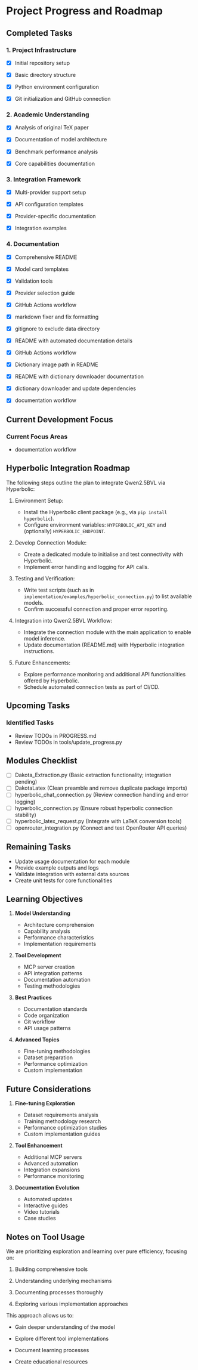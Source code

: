 # Project Progress and Roadmap

## Completed Tasks

### 1. Project Infrastructure

- [x] Initial repository setup

- [x] Basic directory structure

- [x] Python environment configuration

- [x] Git initialization and GitHub connection

### 2. Academic Understanding

- [x] Analysis of original TeX paper

- [x] Documentation of model architecture

- [x] Benchmark performance analysis

- [x] Core capabilities documentation

### 3. Integration Framework

- [x] Multi-provider support setup

- [x] API configuration templates

- [x] Provider-specific documentation

- [x] Integration examples

### 4. Documentation

- [x] Comprehensive README

- [x] Model card templates

- [x] Validation tools

- [x] Provider selection guide
- [x] GitHub Actions workflow
- [x] markdown fixer and fix formatting
- [x] gitignore to exclude data directory
- [x] README with automated documentation details
- [x] GitHub Actions workflow
- [x] Dictionary image path in README
- [x] README with dictionary downloader documentation
- [x] dictionary downloader and update dependencies
- [x] documentation workflow

## Current Development Focus

### Current Focus Areas

- documentation workflow


## Hyperbolic Integration Roadmap

The following steps outline the plan to integrate Qwen2.5BVL via Hyperbolic:

1. Environment Setup:
   - Install the Hyperbolic client package (e.g., via `pip install hyperbolic`).
   - Configure environment variables: `HYPERBOLIC_API_KEY` and (optionally) `HYPERBOLIC_ENDPOINT`.

2. Develop Connection Module:
   - Create a dedicated module to initialise and test connectivity with Hyperbolic.
   - Implement error handling and logging for API calls.

3. Testing and Verification:
   - Write test scripts (such as in `implementation/examples/hyperbolic_connection.py`) to list available models.
   - Confirm successful connection and proper error reporting.

4. Integration into Qwen2.5BVL Workflow:
   - Integrate the connection module with the main application to enable model inference.
   - Update documentation (README.md) with Hyperbolic integration instructions.

5. Future Enhancements:
   - Explore performance monitoring and additional API functionalities offered by Hyperbolic.
   - Schedule automated connection tests as part of CI/CD.

## Upcoming Tasks

### Identified Tasks

- Review TODOs in PROGRESS.md
- Review TODOs in tools/update_progress.py


## Modules Checklist

- [ ] Dakota_Extraction.py (Basic extraction functionality; integration pending)
- [ ] DakotaLatex (Clean preamble and remove duplicate package imports)
- [ ] hyperbolic_chat_connection.py (Review connection handling and error logging)
- [ ] hyperbolic_connection.py (Ensure robust hyperbolic connection stability)
- [ ] hyperbolic_latex_request.py (Integrate with LaTeX conversion tools)
- [ ] openrouter_integration.py (Connect and test OpenRouter API queries)

## Remaining Tasks

- Update usage documentation for each module
- Provide example outputs and logs
- Validate integration with external data sources
- Create unit tests for core functionalities

## Learning Objectives

1. **Model Understanding**

   - Architecture comprehension
   - Capability analysis
   - Performance characteristics
   - Implementation requirements

2. **Tool Development**

   - MCP server creation
   - API integration patterns
   - Documentation automation
   - Testing methodologies

3. **Best Practices**

   - Documentation standards
   - Code organization
   - Git workflow
   - API usage patterns

4. **Advanced Topics**

   - Fine-tuning methodologies
   - Dataset preparation
   - Performance optimization
   - Custom implementation

## Future Considerations

1. **Fine-tuning Exploration**

   - Dataset requirements analysis
   - Training methodology research
   - Performance optimization studies
   - Custom implementation guides

2. **Tool Enhancement**

   - Additional MCP servers
   - Advanced automation
   - Integration expansions
   - Performance monitoring

3. **Documentation Evolution**

   - Automated updates
   - Interactive guides
   - Video tutorials
   - Case studies

## Notes on Tool Usage

We are prioritizing exploration and learning over pure efficiency, focusing on:

1. Building comprehensive tools

2. Understanding underlying mechanisms

3. Documenting processes thoroughly

4. Exploring various implementation approaches

This approach allows us to:

- Gain deeper understanding of the model

- Explore different tool implementations

- Document learning processes

- Create educational resources
